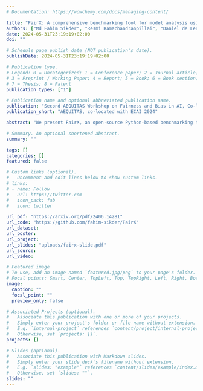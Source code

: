 ```yaml
---
# Documentation: https://wowchemy.com/docs/managing-content/

title: "FairX: A comprehensive benchmarking tool for model analysis using fairness, utility, and eXplainability"
authors: ["Md Fahim Sikder", "Resmi Ramachandranpillai", "Daniel de Leng", "Fredrik Heintz"]
date: 2024-05-31T23:19:19+02:00
doi: ""

# Schedule page publish date (NOT publication's date).
publishDate: 2024-05-31T23:19:19+02:00

# Publication type.
# Legend: 0 = Uncategorized; 1 = Conference paper; 2 = Journal article;
# 3 = Preprint / Working Paper; 4 = Report; 5 = Book; 6 = Book section;
# 7 = Thesis; 8 = Patent
publication_types: ["1"]

# Publication name and optional abbreviated publication name.
publication: "Second AEQUITAS Workshop on Fairness and Bias in AI, Co-located with ECAI 2024"
publication_short: "AEQUITAS, co-located with ECAI 2024"

abstract: "We present FairX, an open-source Python-based benchmarking tool designed for the comprehensive analysis of models under the umbrella of fairness, utility, and eXplainability (XAI). FairX enables users to train benchmarking bias-removal models and evaluate their fairness using a wide array of fairness metrics, data utility metrics, and generate explanations for model predictions, all within a unified framework. Existing benchmarking tools do not have the way to evaluate synthetic data generated from fair generative models, also they do not have the support for training fair generative models either. In FairX, we add fair generative models in the collection of our fair-model library (pre-processing, in-processing, post-processing) and evaluation metrics for evaluating the quality of synthetic fair data. This version of FairX supports both tabular and image datasets. It also allows users to provide their own custom datasets. The open-source FairX benchmarking package is publicly available at https://github.com/fahim-sikder/FairX."

# Summary. An optional shortened abstract.
summary: ""

tags: []
categories: []
featured: false

# Custom links (optional).
#   Uncomment and edit lines below to show custom links.
# links:
# - name: Follow
#   url: https://twitter.com
#   icon_pack: fab
#   icon: twitter

url_pdf: "https://arxiv.org/pdf/2406.14281"
url_code: "https://github.com/fahim-sikder/FairX"
url_dataset:
url_poster:
url_project:
url_slides: "uploads/fairx-slide.pdf"
url_source:
url_video:

# Featured image
# To use, add an image named `featured.jpg/png` to your page's folder. 
# Focal points: Smart, Center, TopLeft, Top, TopRight, Left, Right, BottomLeft, Bottom, BottomRight.
image:
  caption: ""
  focal_point: ""
  preview_only: false

# Associated Projects (optional).
#   Associate this publication with one or more of your projects.
#   Simply enter your project's folder or file name without extension.
#   E.g. `internal-project` references `content/project/internal-project/index.md`.
#   Otherwise, set `projects: []`.
projects: []

# Slides (optional).
#   Associate this publication with Markdown slides.
#   Simply enter your slide deck's filename without extension.
#   E.g. `slides: "example"` references `content/slides/example/index.md`.
#   Otherwise, set `slides: ""`.
slides: ""
---
```

